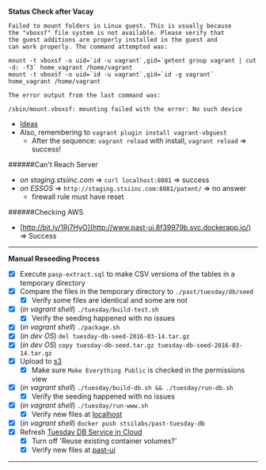 **Status Check after Vacay**

```shell
Failed to mount folders in Linux guest. This is usually because
the "vboxsf" file system is not available. Please verify that
the guest additions are properly installed in the guest and
can work properly. The command attempted was:

mount -t vboxsf -o uid=`id -u vagrant`,gid=`getent group vagrant | cut -d: -f3` home_vagrant /home/vagrant
mount -t vboxsf -o uid=`id -u vagrant`,gid=`id -g vagrant` home_vagrant /home/vagrant

The error output from the last command was:

/sbin/mount.vboxsf: mounting failed with the error: No such device
```

* [Ideas](https://github.com/mitchellh/vagrant/issues/5503)
* Also, remembering to `vagrant plugin install vagrant-vbguest`
  + After the sequence: `vagrant reload` with install, `vagrant reload` => success!

######Can't Reach Server

+ *on staging.stsiinc.com* => `curl localhost:8081` => success
+ *on ESSOS* => `http://staging.stsiinc.com:8081/patent/` => no answer
  + firewall rule must have reset

######Checking AWS

+ [http://bit.ly/1Rj7HyO](http://www.past-ui.8f39979b.svc.dockerapp.io/) => Success

---

**Manual Reseeding Process**

- [x] Execute `pasp-extract.sql` to make CSV versions of the tables in a temporary directory
- [x] Compare the files in the temporary directory to `./past/tuesday/db/seed`
  + [x] Verify some files are identical and some are not
- [x] (*in vagrant shell*) `./tuesday/build-test.sh`
  + [x] Verify the seeding happened with no issues
- [x] (*in vagrant shell*) `./package.sh`
- [x] (*in dev OS*) `del tuesday-db-seed-2016-03-14.tar.gz`
- [x] (*in dev OS*) `copy tuesday-db-seed.tar.gz tuesday-db-seed-2016-03-14.tar.gz`
- [x] Upload to [s3](https://console.aws.amazon.com/s3/home?region=us-east-1#&bucket=stsi-past&prefix=)
  + [x] Make sure `Make Everything Public` is checked in the permissions view
- [x] (*in vagrant shell*) `./tuesday/build-db.sh && ./tuesday/run-db.sh`
  + [x] Verify the seeding happened with no issues
- [x] (*in vagrant shell*) `./tuesday/run-www.sh`
  + [x] Verify new files at [localhost](http://localhost:5000/document?limit=11000)
- [x] (*in vagrant shell*) `docker push stsilabs/past-tuesday-db`
- [x] Refresh [Tuesday DB Service in Cloud](https://cloud.docker.com/container/service/3a2b6992-6537-4c61-a43f-a975c740e01c/show/)
  + [x] Turn off 'Reuse existing container volumes?'
  + [x] Verify new files at [past-ui](http://www.past-ui.8f39979b.svc.dockerapp.io/document?limit=11000)

---

